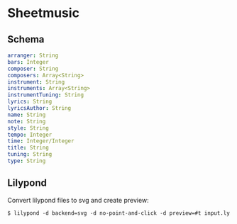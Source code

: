 # Sheetmusic

## Schema

``` yaml
arranger: String
bars: Integer
composer: String
composers: Array<String>
instrument: String
instruments: Array<String>
instrumentTuning: String
lyrics: String
lyricsAuthor: String
name: String
note: String
style: String
tempo: Integer
time: Integer/Integer
title: String
tuning: String
type: String
```


## Lilypond

Convert lilypond files to svg and create preview:

`$ lilypond -d backend=svg -d no-point-and-click -d preview=#t input.ly`
